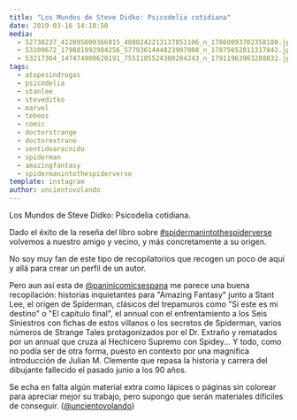 ```yaml
---
title: "Los Mundos de Steve Didko: Psicodelia cotidiana"
date: 2019-03-16 14:18:50
media: 
  - 52730237_412095009366915_4080242213137851106_n_17860093702358180.jpg
  - 53109672_179881992984256_5779361444823907808_n_17875652011317842.jpg
  - 53217304_147474909620191_7551105524300204243_n_17911963963288832.jpg
tags: 
  - atopesindrogas
  - psicodelia
  - stanlee
  - steveditko
  - marvel
  - tebeos
  - comic
  - doctorstrange
  - doctorextrano
  - sentidoaracnido
  - spiderman
  - amazingfantasy
  - spidermanintothespiderverse
template: instagram
author: uncientovolando
---
```


Los Mundos de Steve Didko: Psicodelia cotidiana.

Dado el éxito de la reseña del libro sobre [#spidermanintothespiderverse](/tags/spidermanintothespiderverse) volvemos a nuestro amigo y vecino, y más concretamente a su origen.

No soy muy fan de este tipo de recopilatorios que recogen un poco de aquí y allá para crear un perfil de un autor.

Pero aun así esta de [@paninicomicsespana](https://instagram.com/paninicomicsespana) me parece una buena recopilación: historias inquietantes para "Amazing Fantasy" junto a Stant Lee, el origen de Spiderman, clásicos del trepamuros como "Si este es mi destino" o "El capítulo final", el annual con el enfrentamiento a los Seis Siniestros con fichas de estos villanos o los secretos de Spiderman, varios números de Strange Tales protagonizados por el Dr. Extraño y rematados por un annual que cruza al Hechicero Supremo con Spidey... Y todo, como no podía ser de otra forma,  puesto en contexto por una magnifica introducción de Julian M. Clemente que repasa la historia y carrera del dibujante fallecido el pasado junio a los 90 años.

Se echa en falta algún material extra como lápices o páginas sin colorear para apreciar mejor su trabajo, pero supongo que serán materiales difíciles de conseguir. ([@uncientovolando](https://instagram.com/uncientovolando))
